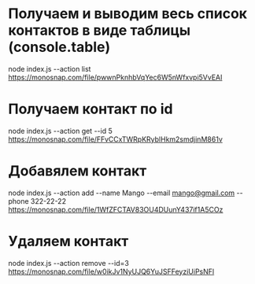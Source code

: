 # Получаем и выводим весь список контактов в виде таблицы (console.table)
node index.js --action list
https://monosnap.com/file/pwwnPknhbVqYec6W5nWfxvpi5VvEAI

# Получаем контакт по id
node index.js --action get --id 5
https://monosnap.com/file/FFvCCxTWRpKRyblHkm2smdjinM861v

# Добавялем контакт
node index.js --action add --name Mango --email mango@gmail.com --phone 322-22-22
https://monosnap.com/file/1WfZFCTAV83OU4DUunY437if1A5COz

# Удаляем контакт
node index.js --action remove --id=3
https://monosnap.com/file/w0ikJv1NyUJQ6YuJSFFeyziUiPsNFl